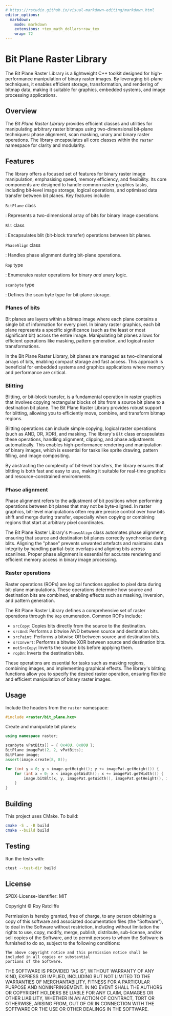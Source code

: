 ```yaml
---
# https://rstudio.github.io/visual-markdown-editing/markdown.html
editor_options:
  markdown:
    mode: markdown
    extensions: +tex_math_dollars+raw_tex
    wrap: 72
---
```


<!-- -*- mode: markdown; extensions: +raw_tex -*- -->

# Bit Plane Raster Library

The Bit Plane Raster Library is a lightweight C++ toolkit designed for
high-performance manipulation of binary raster images. By leveraging
bit-plane techniques, it enables efficient storage, transformation, and
rendering of bitmap data, making it suitable for graphics, embedded
systems, and image processing applications.

## Overview

The *Bit Plane Raster Library* provides efficient classes and utilities
for manipulating arbitrary raster bitmaps using two-dimensional
bit-plane techniques: phase alignment, scan masking, unary and binary
raster operations. The library encapsulates all core classes within the
`raster` namespace for clarity and modularity.

## Features

The library offers a focused set of features for binary raster image
manipulation, emphasising speed, memory efficiency, and flexibility. Its
core components are designed to handle common raster graphics tasks,
including bit-level image storage, logical operations, and optimised
data transfer between bit planes. Key features include:

`BitPlane` class

:   Represents a two-dimensional array of bits for binary image
    operations.

`Blt` class

:   Encapsulates blit (bit-block transfer) operations between bit
    planes.

`PhaseAlign` class

:   Handles phase alignment during bit-plane operations.

`Rop` type

:   Enumerates raster operations for binary *and* unary logic.

`scanbyte` type

:   Defines the scan byte type for bit-plane storage.

### Planes of bits

Bit planes are layers within a bitmap image where each plane contains a
single bit of information for every pixel. In binary raster graphics,
each bit plane represents a specific significance (such as the least or
most significant bit) across the entire image. Manipulating bit planes
allows for efficient operations like masking, pattern generation, and
logical raster transformations.

In the Bit Plane Raster Library, bit planes are managed as
two-dimensional arrays of bits, enabling compact storage and fast
access. This approach is beneficial for embedded systems and graphics
applications where memory and performance are critical.

### Blitting

Blitting, or bit-block transfer, is a fundamental operation in raster
graphics that involves copying rectangular blocks of bits from a source
bit plane to a destination bit plane. The Bit Plane Raster Library
provides robust support for blitting, allowing you to efficiently move,
combine, and transform bitmap regions.

Blitting operations can include simple copying, logical raster
operations (such as AND, OR, XOR), and masking. The library's `Blt`
class encapsulates these operations, handling alignment, clipping, and
phase adjustments automatically. This enables high-performance rendering
and manipulation of binary images, which is essential for tasks like
sprite drawing, pattern filling, and image compositing.

By abstracting the complexity of bit-level transfers, the library
ensures that blitting is both fast and easy to use, making it suitable
for real-time graphics and resource-constrained environments.

### Phase alignment

Phase alignment refers to the adjustment of bit positions when
performing operations between bit planes that may not be byte-aligned.
In raster graphics, bit-level manipulations often require precise
control over how bits shift and merge during transfer, especially when
copying or combining regions that start at arbitrary pixel coordinates.

The Bit Plane Raster Library's `PhaseAlign` class automates phase
alignment, ensuring that source and destination bit planes correctly
synchronise during blits. Aligning the "phase" prevents
unwanted artefacts and maintains data integrity by handling partial-byte
overlaps and aligning bits across scanlines. Proper phase alignment is
essential for accurate rendering and efficient memory access in binary
image processing.

### Raster operations

Raster operations (ROPs) are logical functions applied to pixel data
during bit-plane manipulations. These operations determine how source
and destination bits are combined, enabling effects such as masking,
inversion, and pattern generation.

The Bit Plane Raster Library defines a comprehensive set of raster
operations through the `Rop` enumeration. Common ROPs include:

-   `srcCopy`: Copies bits directly from the source to the destination.
-   `srcAnd`: Performs a bitwise AND between source and destination
    bits.
-   `srcPaint`: Performs a bitwise OR between source and destination
    bits.
-   `srcInvert`: Performs a bitwise XOR between source and destination
    bits.
-   `notSrcCopy`: Inverts the source bits before applying them.
-   `ropDn`: Inverts the destination bits.

These operations are essential for tasks such as masking regions,
combining images, and implementing graphical effects. The library's
blitting functions allow you to specify the desired raster operation,
ensuring flexible and efficient manipulation of binary raster images.

## Usage

Include the headers from the `raster` namespace:

``` cpp
#include <raster/bit_plane.hxx>
```

Create and manipulate bit planes:

``` cpp
using namespace raster;

scanbyte vPatBits[] = { 0x40U, 0x80U };
BitPlane imagePat(2, 2, vPatBits);
BitPlane image;
assert(image.create(8, 8));

for (int y = 0; y < image.getHeight(); y += imagePat.getHeight()) {
    for (int x = 0; x < image.getWidth(); x += imagePat.getWidth()) {
        image.bitBlt(x, y, imagePat.getWidth(), imagePat.getHeight(), imagePat, 0, 0, BitPlane::srcCopy);
    }
}
```

## Building

This project uses CMake. To build:

``` sh
cmake -S . -B build
cmake --build build
```

## Testing

Run the tests with:

``` sh
ctest --test-dir build
```

## License

SPDX-License-Identifier: MIT

Copyright © Roy Ratcliffe

Permission is hereby granted, free of charge, to any person obtaining a copy of this software and associated
documentation files (the "Software"), to deal in the Software without restriction, including without limitation the
rights to use, copy, modify, merge, publish, distribute, sub-license, and/or sell copies of the Software, and to
permit persons to whom the Software is furnished to do so, subject to the following conditions:

    The above copyright notice and this permission notice shall be included in all copies or substantial
    portions of the Software.

THE SOFTWARE IS PROVIDED "AS IS", WITHOUT WARRANTY OF ANY KIND, EXPRESS OR IMPLIED, INCLUDING BUT NOT LIMITED TO THE
WARRANTIES OF MERCHANTABILITY, FITNESS FOR A PARTICULAR PURPOSE AND NONINFRINGEMENT. IN NO EVENT SHALL THE AUTHORS OR
COPYRIGHT HOLDERS BE LIABLE FOR ANY CLAIM, DAMAGES OR OTHER LIABILITY, WHETHER IN AN ACTION OF CONTRACT, TORT OR
OTHERWISE, ARISING FROM, OUT OF OR IN CONNECTION WITH THE SOFTWARE OR THE USE OR OTHER DEALINGS IN THE SOFTWARE.
